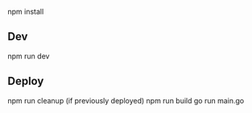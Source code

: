 
npm install

## Dev 
npm run dev

## Deploy
npm run cleanup (if previously deployed)
npm run build
go run main.go